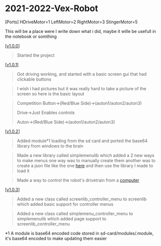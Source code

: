 # 2021-2022-Vex-Robot

[Ports]
HDriveMotor=1
LeftMotor=2
RightMotor=3
StingerMotor=5

This will be a place were I write down what i did, maybe it wille be usefull in the notebook or somthing

[[v1.0.0](https://github.com/DylanBruner/2021-2022-Vex-Robot/tree/v1.0.0)]

> Started the project

[[v1.0.1](https://github.com/DylanBruner/2021-2022-Vex-Robot/tree/v1.0.1)]

> Got driving working, and started with a basic screen gui that had clickable buttons

> I wish i had pictures but it was really hard to take a picture of the screen so here is the basic layout

> Competition Button->(Red/Blue Side)->(auton1/auton2/auton3)
> 
> Drive->Just Enables controls
> 
> Auton->(Red/Blue Side)->(auton1/auton2/auton3)


[[v1.0.2](https://github.com/DylanBruner/2021-2022-Vex-Robot/tree/v1.0.2)]

> Added module*1 loading from the sd card and ported the base64 library from windows to the brain

> Made a new library called simplemenulib which added a 2 new ways to make menus one way was to manually create them another was to create a json file like the one [here](https://github.com/DylanBruner/2021-2022-Vex-Robot/blob/log/menu.json) and then use the library I made to load it

> Made a way to control the robot's drivetrain from a [computer](https://github.com/DylanBruner/2021-2022-Vex-Robot/blob/tools/rc_ish/controller.py)

[[v1.0.3](https://github.com/DylanBruner/2021-2022-Vex-Robot/tree/v1.0.3)]

> Added a new class called screenlib_controller_menu to screenlib which added basic support for controller menus

> Added a new class called simplemenu_controller_menu to simplemenulib which added page support to screenlib_controller_menu



*1 A module is base64 encoded code stored in sd-card/modules/<modulename>.module, it's base64 encoded to make updating them easier
